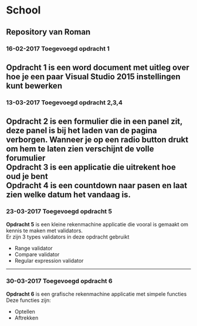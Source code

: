 # School  
## Repository van Roman  
### 16-02-2017 Toegevoegd opdracht 1  
__Opdracht 1__ is een word document met uitleg over hoe je een paar Visual Studio 2015 instellingen kunt bewerken
---  
### 13-03-2017 Toegevoegd opdracht 2,3,4  
__Opdracht 2__ is een formulier die in een panel zit, deze panel is bij het laden van de pagina verborgen. Wanneer je op een radio button drukt om hem te laten zien verschijnt de volle forumulier  
__Opdracht 3__ is een applicatie die uitrekent hoe oud je bent  
__Opdracht 4__ is een countdown naar pasen en laat zien welke datum het vandaag is.  
---  
### 23-03-2017 Toegevoegd opdracht 5  
__Opdracht 5__ is een kleine rekenmachine applicatie die vooral is gemaakt om kennis te maken met validators.  
Er zijn 3 types validators in deze opdracht gebruikt
* Range validator  
* Compare validator  
* Regular expression validator  
---  
### 30-03-2017 Toegevoegd opdracht 6  
__Opdracht 6__ is een grafische rekenmachine applicatie met simpele functies  
Deze functies zijn:
* Optellen
* Aftrekken